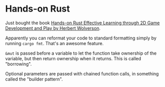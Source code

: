 # Hands-on Rust
Just bought the book [Hands-on Rust Effective Learning through 2D Game Development and Play by Herbert Wolverson](https://pragprog.com/titles/hwrust/hands-on-rust/).

Apparently you can reformat your code to standard formatting simply by running `cargo fmt`. That's an awesome feature.

`&mut` is passed before a variable to let the function take ownership of the variable, but then return ownership when it returns. This is called "borrowing".

Optional parameters are passed with chained function calls, in something called the "builder pattern".
